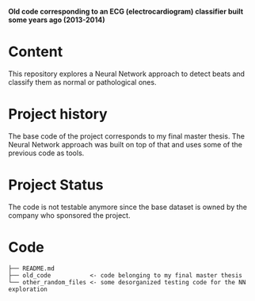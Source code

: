 **Old code corresponding to an ECG (electrocardiogram) classifier built some years ago (2013-2014)**

# Content

This repository explores a Neural Network approach to detect beats and classify them as normal or pathological ones.

# Project history

The base code of the project corresponds to my final master thesis. 
The Neural Network approach was built on top of that and uses some of the previous code as tools.

# Project Status

The code is not testable anymore since the base dataset is owned by the company who sponsored the project.

# Code

```
├── README.md         
├── old_code           <- code belonging to my final master thesis
└── other_random_files <- some desorganized testing code for the NN exploration
```
